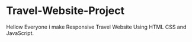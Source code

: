 # Travel-Website-Project
Hellow Everyone i make Responsive Travel Website Using HTML CSS and JavaScript.
